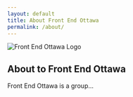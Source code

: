```yaml
---
layout: default
title: About Front End Ottawa
permalink: /about/
---
```


<section class="hero">
  <img class="hero__logo" src="../assets/images/feo_logo.png" alt="Front End Ottawa Logo" />
  <h1 class="hero__main-header">About to Front End <strong>Ottawa</strong></h1>
</section>
<div class="page__content">
  <div class="page__content-section">
    <p>Front End Ottawa is a group...</p>
  </div>
</div>
